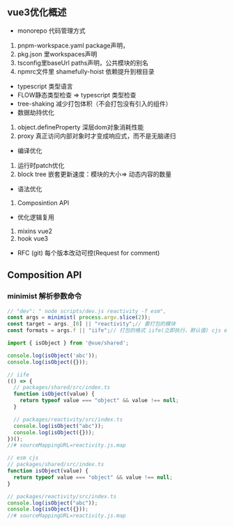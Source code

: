 ## vue3优化概述

+ monorepo 代码管理方式
1. pnpm-workspace.yaml package声明，
2. pkg.json 里workspaces声明
3. tsconfig里baseUrl paths声明，公共模块的别名
4. npmrc文件里 shamefully-hoist 依赖提升到根目录
+ typescript 类型语言
+ FLOW静态类型检查 => typescript 类型检查
+ tree-shaking 减少打包体积（不会打包没有引入的组件）
+ 数据劫持优化
1. object.defineProperty 深层dom对象消耗性能
2. proxy 真正访问内部对象时才变成响应式，而不是无脑递归

+ 编译优化 
1. 运行时patch优化
2. block tree 嵌套更新速度：模块的大小=> 动态内容的数量

+ 语法优化
1. Composintion API

+ 优化逻辑复用
1. mixins vue2
2. hook vue3 

+ RFC (git) 每个版本改动可控(Request for comment)


## Composition API

### minimist 解析参数命令
```js
// "dev": " node scripts/dev.js reactivity -f esm",
const args = minimist( process.argv.slice(2));
const target = args._[0] || "reactivity";// 要打包的模块 
const formats = args.f || "iife";// 打包的格式 iife(立即执行，默认值) cjs esm
```
```js
import { isObject } from '@vue/shared';

console.log(isObject('abc')); 
console.log(isObject({})); 
```
```js
// iife
(() => {
  // packages/shared/src/index.ts
  function isObject(value) {
    return typeof value === "object" && value !== null;
  }

  // packages/reactivity/src/index.ts
  console.log(isObject("abc"));
  console.log(isObject({}));
})();
//# sourceMappingURL=reactivity.js.map

```
```js
// esm cjs
// packages/shared/src/index.ts
function isObject(value) {
  return typeof value === "object" && value !== null;
}

// packages/reactivity/src/index.ts
console.log(isObject("abc"));
console.log(isObject({}));
//# sourceMappingURL=reactivity.js.map

```
